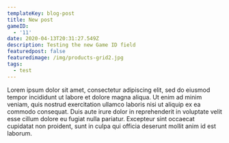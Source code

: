 ```yaml
---
templateKey: blog-post
title: New post
gameID:
  - '11'
date: 2020-04-13T20:31:27.549Z
description: Testing the new Game ID field
featuredpost: false
featuredimage: /img/products-grid2.jpg
tags:
  - test
---
```

Lorem ipsum dolor sit amet, consectetur adipiscing elit, sed do eiusmod tempor incididunt ut labore et dolore magna aliqua. Ut enim ad minim veniam, quis nostrud exercitation ullamco laboris nisi ut aliquip ex ea commodo consequat. Duis aute irure dolor in reprehenderit in voluptate velit esse cillum dolore eu fugiat nulla pariatur. Excepteur sint occaecat cupidatat non proident, sunt in culpa qui officia deserunt mollit anim id est laborum.